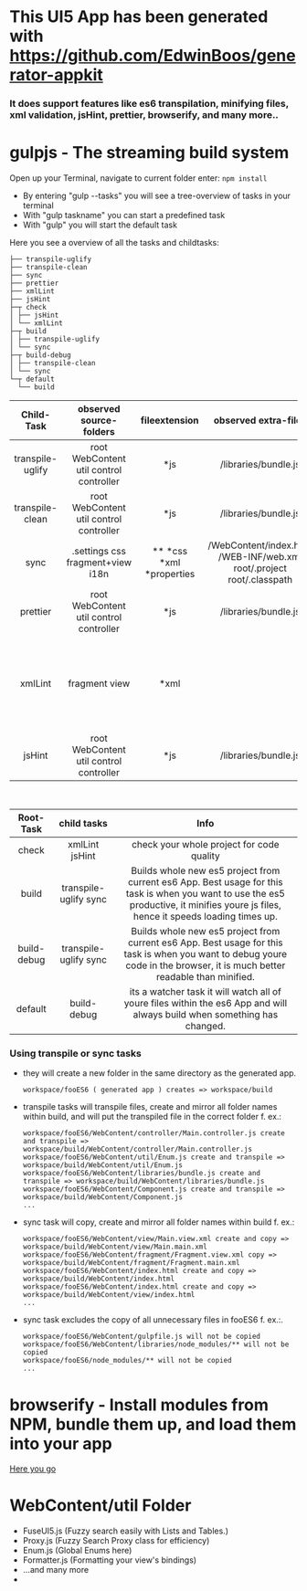 # This UI5 App has been generated with https://github.com/EdwinBoos/generator-appkit


<h3> It does support features like es6 transpilation, minifying files, xml validation, jsHint, prettier, browserify, and many more.. </h3>

# gulpjs - The streaming build system 



Open up your Terminal, navigate to current folder enter: ```npm install ```
*  By entering "gulp --tasks" you will see a tree-overview of tasks in your terminal 
* With "gulp taskname" you can start a predefined task 
* With "gulp" you will start the default task

Here you see a overview of all the tasks and childtasks:

```
├── transpile-uglify 
├── transpile-clean
├── sync
├── prettier
├── xmlLint
├── jsHint
├─┬ check
│ ├── jsHint
│ └── xmlLint
├─┬ build
│ ├── transpile-uglify
│ └── sync
├─┬ build-debug
│ ├── transpile-clean
│ └── sync
└─┬ default
  └── build 
```



| Child-Task | observed source-folders | fileextension | observed extra-files | action |
| :-----: | :-: | :-: | :-: |:-: |
| transpile-uglify  | root WebContent util control controller | *js | /libraries/bundle.js | Transpiles all es6 files back to es5 (minified/uglified) |
| transpile-clean  | root WebContent util control controller | *js | /libraries/bundle.js | Transpiles all es6 files back to es5 |
| sync | .settings  css fragment+view i18n | ** *css *xml *properties  | /WebContent/index.html /WEB-INF/web.xml root/.project root/.classpath |  Copies  all necessary files from ES6 to ES5 folder |
| prettier  | root WebContent util control controller | *js | /libraries/bundle.js | Prettify your es6 project |
| xmlLint | fragment view | *xml | | Parses all your xml-views and xml-fragments and gives a more detailed error than the ui5 framework ( with line and char )
| jsHint  | root WebContent util control controller | *js | /libraries/bundle.js | Code-Quality Tool that checks your js-code quality.

<br>

| Root-Task | child tasks | Info |
| :-----: | :-: | :-: |
| check | xmlLint jsHint | check your whole project for code quality 
| build | transpile-uglify sync | Builds whole new es5 project from current es6 App. Best usage for this task is when you want to use the es5 productive, it minifies youre js files, hence it speeds loading times up.
| build-debug | transpile-uglify sync | Builds whole new es5 project from current es6 App. Best usage for this task is when you want to debug youre code in the browser, it is much better readable than minified.
| default | build-debug | its a watcher task it will watch all of youre files within the es6 App and will always build when something has changed.

<h3> Using transpile or sync tasks </h3>

- they will create a new folder in the same directory as the generated app.

   ``` workspace/fooES6 ( generated app ) creates => workspace/build ```
   
   
- transpile tasks will transpile files, create and mirror all folder names within build, and will put the transpiled file in the correct folder f. ex.:
   
   ``` workspace/fooES6/WebContent/controller/Main.controller.js create and transpile => workspace/build/WebContent/controller/Main.controller.js ```<br> 
   ``` workspace/fooES6/WebContent/util/Enum.js create and transpile => workspace/build/WebContent/util/Enum.js ``` <br>
   ``` workspace/fooES6/WebContent/libraries/bundle.js create and transpile => workspace/build/WebContent/libraries/bundle.js ```  <br>
   ``` workspace/fooES6/WebContent/Component.js create and transpile => workspace/build/WebContent/Component.js ``` <br>
   ``` ... ```

-  sync task will copy, create and mirror all folder names within build f. ex.: 
 
   ``` workspace/fooES6/WebContent/view/Main.view.xml create and copy => workspace/build/WebContent/view/Main.main.xml ```   <br> 
   ``` workspace/fooES6/WebContent/fragment/Fragment.view.xml copy => workspace/build/WebContent/fragment/Fragment.main.xml ```   <br> 
   ``` workspace/fooES6/WebContent/index.html create and copy => workspace/build/WebContent/index.html ```    <br>
   ``` workspace/fooES6/WebContent/index.html create and copy => workspace/build/WebContent/view/index.html ``` <br>
   ``` ... ```

- sync task excludes the copy of all unnecessary files in fooES6 f. ex.:.

   ``` workspace/fooES6/WebContent/gulpfile.js will not be copied ```   <br>
   ``` workspace/fooES6/WebContent/libraries/node_modules/** will not be copied ``` <br>
   ``` workspace/fooES6/node_modules/** will not be copied ``` <br> 
   ``` ... ```


# browserify - Install modules from NPM, bundle them up, and load them into your app

[Here you go](./WebContent/libraries/README.md)


  

# WebContent/util Folder

 * FuseUI5.js (Fuzzy search easily with Lists and Tables.)
 * Proxy.js (Fuzzy Search Proxy class for efficiency)
 * Enum.js (Global Enums here)
 * Formatter.js (Formatting your view's bindings)
 * ...and many more
 *    
